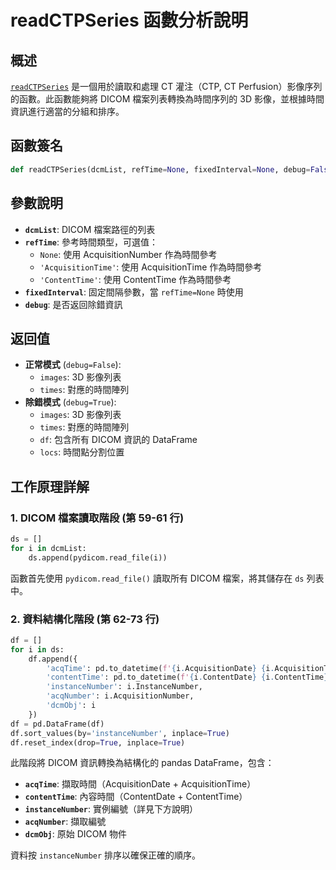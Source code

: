 # readCTPSeries 函數分析說明

## 概述

[`readCTPSeries`](ctp_csvd/ctp_tools/ctp.py:58) 是一個用於讀取和處理 CT 灌注（CTP, CT Perfusion）影像序列的函數。此函數能夠將 DICOM 檔案列表轉換為時間序列的 3D 影像，並根據時間資訊進行適當的分組和排序。

## 函數簽名

```python
def readCTPSeries(dcmList, refTime=None, fixedInterval=None, debug=False):
```

## 參數說明

- **`dcmList`**: DICOM 檔案路徑的列表
- **`refTime`**: 參考時間類型，可選值：
  - `None`: 使用 AcquisitionNumber 作為時間參考
  - `'AcquisitionTime'`: 使用 AcquisitionTime 作為時間參考
  - `'ContentTime'`: 使用 ContentTime 作為時間參考
- **`fixedInterval`**: 固定間隔參數，當 `refTime=None` 時使用
- **`debug`**: 是否返回除錯資訊

## 返回值

- **正常模式** (`debug=False`): 
  - `images`: 3D 影像列表
  - `times`: 對應的時間陣列
- **除錯模式** (`debug=True`):
  - `images`: 3D 影像列表
  - `times`: 對應的時間陣列
  - `df`: 包含所有 DICOM 資訊的 DataFrame
  - `locs`: 時間點分割位置

## 工作原理詳解

### 1. DICOM 檔案讀取階段 (第 59-61 行)

```python
ds = []
for i in dcmList:
    ds.append(pydicom.read_file(i))
```

函數首先使用 `pydicom.read_file()` 讀取所有 DICOM 檔案，將其儲存在 `ds` 列表中。

### 2. 資料結構化階段 (第 62-73 行)

```python
df = []
for i in ds:
    df.append({
        'acqTime': pd.to_datetime(f'{i.AcquisitionDate} {i.AcquisitionTime}'),
        'contentTime': pd.to_datetime(f'{i.ContentDate} {i.ContentTime}'),            
        'instanceNumber': i.InstanceNumber,
        'acqNumber': i.AcquisitionNumber,
        'dcmObj': i
    })
df = pd.DataFrame(df)
df.sort_values(by='instanceNumber', inplace=True)
df.reset_index(drop=True, inplace=True)
```

此階段將 DICOM 資訊轉換為結構化的 pandas DataFrame，包含：
- **`acqTime`**: 擷取時間（AcquisitionDate + AcquisitionTime）
- **`contentTime`**: 內容時間（ContentDate + ContentTime）
- **`instanceNumber`**: 實例編號（詳見下方說明）
- **`acqNumber`**: 擷取編號
- **`dcmObj`**: 原始 DICOM 物件

資料按 `instanceNumber` 排序以確保正確的順序。
